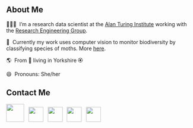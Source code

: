 ## About Me 

👩🏽‍💻 &nbsp;I’m a research data scientist at the [Alan Turing Institute](https://www.turing.ac.uk/) working with the [Research Engineering Group](https://www.turing.ac.uk/research-engineering). 

🦋 &nbsp;Currently my work uses computer vision to monitor biodiversity by classifying species of moths. More [here](https://github.com/AMI-trap).

🌎  &nbsp;From 🏴󠁧󠁢󠁳󠁣󠁴󠁿&nbsp;living in Yorkshire 🏵&nbsp;

😄 &nbsp;Pronouns: She/her

## Contact Me

[<img height="48" src="https://img.icons8.com/fluent/48/000000/github.png"/>](https://github.com/KatrionaGoldmann) &nbsp;
[<img height="40" src="https://img.icons8.com/fluent/48/000000/twitter.png"/>](https://twitter.com/_katriona) &nbsp;
[<img height="40" src="https://img.icons8.com/offices/48/000000/email.png"/>](mailto:katrionagoldmann@gmail.com) &nbsp;
[<img height="40" src="https://img.icons8.com/ultraviolet/48/000000/linkedin.png"/>](https://www.linkedin.com/in/katriona-goldmann/) &nbsp;
[<img height="40" src="https://img.icons8.com/color/48/000000/medium-monogram.png"/>](https://towardsdatascience.com/@katrionagoldmann)
